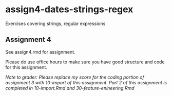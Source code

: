 # assign4-dates-strings-regex
Exercises covering strings, regular expressions

## Assignment 4

See assign4.rmd for assignment. 

Please do use office hours to make sure you have good structure and code for this assignment. 

*Note to grader: Please replace my score for the coding portion of assignment 3 with 10-import of this assignment. Part 2 of this assignment is completed in 10-import.Rmd and 30-feature-enineering.Rmd*
